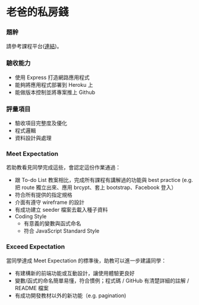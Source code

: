 # 老爸的私房錢

### 題幹
請參考課程平台([連結](https://lighthouse.alphacamp.co/courses/42/assignments/1045))。

### 驗收能力
* 使用 Express 打造網路應用程式
* 能夠將應用程式部署到 Heroku 上
* 能做版本控制並將專案推上 Github
### 評量項目
* 驗收項目完整度及優化
* 程式邏輯
* 資料設計與處理
### Meet Expectation
若助教看見同學完成這些，會認定這份作業通過：
* 跟 To-do List 教案相比，完成所有課程有講解過的功能與 best practice (e.g. 把 route 獨立出來、應用 brcypt、套上 bootstrap、Facebook 登入）
* 符合所有提供的指定規格
* 介面有遵守 wireframe 的設計
* 有成功建立 seeder 檔案去載入種子資料
* Coding Style
  * 有意義的變數與函式命名
  * 符合 JavaScript Standard Style
### Exceed Expectation
當同學達成 Meet Expectation 的標準後，助教可以進一步建議同學：
* 有建構新的前端功能或互動設計，讓使用體驗更良好
* 變數/函式的命名簡單易懂，符合慣例；程式碼 / GitHub 有清楚詳細的註解 / README 檔案
* 有成功開發教材以外的新功能（e.g. pagination)